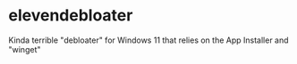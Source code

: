 # elevendebloater
Kinda terrible "debloater" for Windows 11 that relies on the App Installer and "winget"
